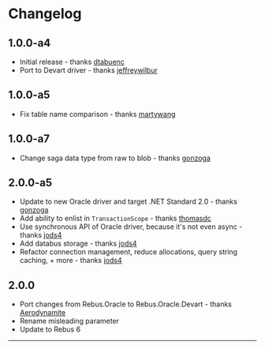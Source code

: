 # Changelog

## 1.0.0-a4
* Initial release - thanks [dtabuenc]
* Port to Devart driver - thanks [jeffreywilbur]

## 1.0.0-a5
* Fix table name comparison - thanks [martywang]

## 1.0.0-a7
* Change saga data type from raw to blob - thanks [gonzoga]

## 2.0.0-a5
* Update to new Oracle driver and target .NET Standard 2.0 - thanks [gonzoga]
* Add ability to enlist in `TransactionScope` - thanks [thomasdc]
* Use synchronous API of Oracle driver, because it's not even async - thanks [jods4]
* Add databus storage - thanks [jods4]
* Refactor connection management, reduce allocations, query string caching, + more - thanks [jods4]

## 2.0.0
* Port changes from Rebus.Oracle to Rebus.Oracle.Devart - thanks [Aerodynamite]
* Rename misleading parameter
* Update to Rebus 6

---

[Aerodynamite]: https://github.com/Aerodynamite
[dtabuenc]: https://github.com/dtabuenc
[gonzoga]: https://github.com/gonzoga
[jeffreywilbur]: https://github.com/jeffreywilbur
[jods4]: https://github.com/jods4
[martywang]: https://github.com/martywang
[thomasdc]: https://github.com/thomasdc
